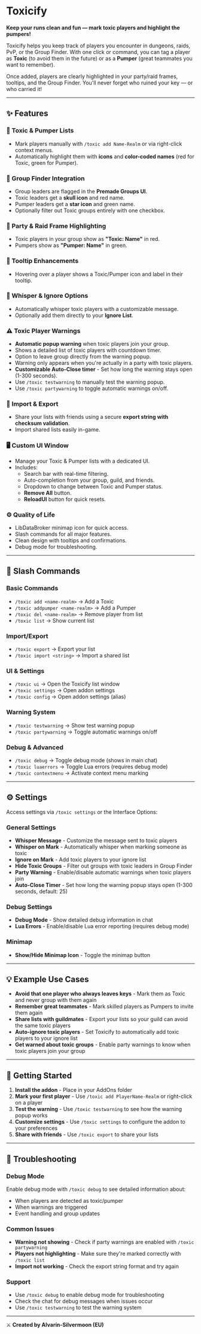 # Toxicify

**Keep your runs clean and fun — mark toxic players and highlight the pumpers!**

Toxicify helps you keep track of players you encounter in dungeons, raids, PvP, or the Group Finder. With one click or command, you can tag a player as **Toxic** (to avoid them in the future) or as a **Pumper** (great teammates you want to remember).

Once added, players are clearly highlighted in your party/raid frames, tooltips, and the Group Finder. You'll never forget who ruined your key — or who carried it!

***

## ✨ Features

### 📝 Toxic & Pumper Lists

*   Mark players manually with `/toxic add Name-Realm` or via right-click context menus.
*   Automatically highlight them with **icons** and **color-coded names** (red for Toxic, green for Pumper).

### 🔎 Group Finder Integration

*   Group leaders are flagged in the **Premade Groups UI**.
*   Toxic leaders get a **skull icon** and red name.
*   Pumper leaders get a **star icon** and green name.
*   Optionally filter out Toxic groups entirely with one checkbox.

### 👥 Party & Raid Frame Highlighting

*   Toxic players in your group show as **"Toxic: Name"** in red.
*   Pumpers show as **"Pumper: Name"** in green.

### 🧾 Tooltip Enhancements

*   Hovering over a player shows a Toxic/Pumper icon and label in their tooltip.

### 💬 Whisper & Ignore Options

*   Automatically whisper toxic players with a customizable message.
*   Optionally add them directly to your **Ignore List**.

### ⚠️ Toxic Player Warnings

*   **Automatic popup warning** when toxic players join your group.
*   Shows a detailed list of toxic players with countdown timer.
*   Option to leave group directly from the warning popup.
*   Warning only appears when you're actually in a party with toxic players.
*   **Customizable Auto-Close timer** - Set how long the warning stays open (1-300 seconds).
*   Use `/toxic testwarning` to manually test the warning popup.
*   Use `/toxic partywarning` to toggle automatic warnings on/off.

### 🔄 Import & Export

*   Share your lists with friends using a secure **export string with checksum validation**.
*   Import shared lists easily in-game.

### 🖥️ Custom UI Window

*   Manage your Toxic & Pumper lists with a dedicated UI.
*   Includes:  
    *   Search bar with real-time filtering.
    *   Auto-completion from your group, guild, and friends.
    *   Dropdown to change between Toxic and Pumper status.
    *   **Remove All** button.
    *   **ReloadUI** button for quick resets.

### ⚙️ Quality of Life

*   LibDataBroker minimap icon for quick access.
*   Slash commands for all major features.
*   Clean design with tooltips and confirmations.
*   Debug mode for troubleshooting.

***

## 🔧 Slash Commands

### Basic Commands
*   `/toxic add <name-realm>` → Add a Toxic
*   `/toxic addpumper <name-realm>` → Add a Pumper
*   `/toxic del <name-realm>` → Remove player from list
*   `/toxic list` → Show current list

### Import/Export
*   `/toxic export` → Export your list
*   `/toxic import <string>` → Import a shared list

### UI & Settings
*   `/toxic ui` → Open the Toxicify list window
*   `/toxic settings` → Open addon settings
*   `/toxic config` → Open addon settings (alias)

### Warning System
*   `/toxic testwarning` → Show test warning popup
*   `/toxic partywarning` → Toggle automatic warnings on/off

### Debug & Advanced
*   `/toxic debug` → Toggle debug mode (shows in main chat)
*   `/toxic luaerrors` → Toggle Lua errors (requires debug mode)
*   `/toxic contextmenu` → Activate context menu marking

***

## ⚙️ Settings

Access settings via `/toxic settings` or the Interface Options:

### General Settings
*   **Whisper Message** - Customize the message sent to toxic players
*   **Whisper on Mark** - Automatically whisper when marking someone as toxic
*   **Ignore on Mark** - Add toxic players to your ignore list
*   **Hide Toxic Groups** - Filter out groups with toxic leaders in Group Finder
*   **Party Warning** - Enable/disable automatic warnings when toxic players join
*   **Auto-Close Timer** - Set how long the warning popup stays open (1-300 seconds, default: 25)

### Debug Settings
*   **Debug Mode** - Show detailed debug information in chat
*   **Lua Errors** - Enable/disable Lua error reporting (requires debug mode)

### Minimap
*   **Show/Hide Minimap Icon** - Toggle the minimap button

***

## 💡 Example Use Cases

*   **Avoid that one player who always leaves keys** - Mark them as Toxic and never group with them again
*   **Remember great teammates** - Mark skilled players as Pumpers to invite them again
*   **Share lists with guildmates** - Export your lists so your guild can avoid the same toxic players
*   **Auto-ignore toxic players** - Set Toxicify to automatically add toxic players to your ignore list
*   **Get warned about toxic groups** - Enable party warnings to know when toxic players join your group

***

## 🚀 Getting Started

1. **Install the addon** - Place in your AddOns folder
2. **Mark your first player** - Use `/toxic add PlayerName-Realm` or right-click on a player
3. **Test the warning** - Use `/toxic testwarning` to see how the warning popup works
4. **Customize settings** - Use `/toxic settings` to configure the addon to your preferences
5. **Share with friends** - Use `/toxic export` to share your lists

***

## 🔧 Troubleshooting

### Debug Mode
Enable debug mode with `/toxic debug` to see detailed information about:
*   When players are detected as toxic/pumper
*   When warnings are triggered
*   Event handling and group updates

### Common Issues
*   **Warning not showing** - Check if party warnings are enabled with `/toxic partywarning`
*   **Players not highlighting** - Make sure they're marked correctly with `/toxic list`
*   **Import not working** - Check the export string format and try again

### Support
*   Use `/toxic debug` to enable debug mode for troubleshooting
*   Check the chat for debug messages when issues occur
*   Use `/toxic testwarning` to test the warning system

***

⚔️ **Created by Alvarín-Silvermoon (EU)**